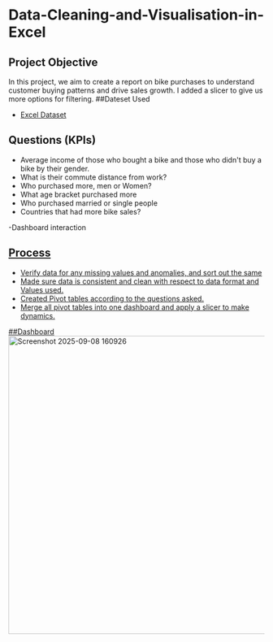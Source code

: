 # Data-Cleaning-and-Visualisation-in-Excel
## Project Objective
In this project, we aim to create a report on bike purchases to understand customer buying patterns and drive sales growth. I added a slicer to give us more options for filtering.
##Dateset Used
- <a href="https://github.com/sfakar/Data-Cleaning-and-Visualisation-Excel/blob/main/Excel%20Project.xlsx">Excel Dataset</a>

## Questions (KPIs)

- Average income of those who bought a bike and those who didn't buy a bike by their gender.
- What is their commute distance from work?
- Who purchased more, men or Women?
- What age bracket purchased more
- Who purchased married or single people
- Countries that had more bike sales?

-Dashboard interaction <a href="https://github.com/sfakar/Data-Cleaning-and-Visualisation-Excel/blob/main/Screenshot%202025-09-08%20160926.png">

## Process

- Verify data for any missing values and anomalies, and sort out the same
- Made sure data is consistent and clean with respect to data format and Values used.
- Created Pivot tables according to the questions asked.
- Merge all pivot tables into one dashboard and apply a slicer to make dynamics.

##Dashboard
<img width="1013" height="587" alt="Screenshot 2025-09-08 160926" src="https://github.com/user-attachments/assets/5a9e93bc-021a-45f4-8afa-d4a53fc82f99" />



